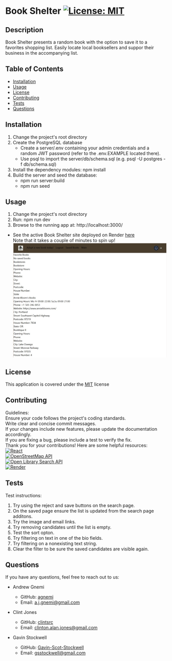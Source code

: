 # Book Shelter [![License: MIT](https://img.shields.io/badge/License-MIT-yellow.svg)](https://opensource.org/licenses/MIT)

## Description

Book Shelter presents a random book with the option to save it to a favorites shopping list. Easily locate local booksellers and suppor their business in the accompanying list.

## Table of Contents

- [Installation](#installation)
- [Usage](#usage)
- [License](#license)
- [Contributing](#contributing)
- [Tests](#tests)
- [Questions](#questions)

## Installation

1. Change the project's root directory
1. Create the PostgreSQL database
   - Create a server/.env containing your admin credentials and a random JWT password (refer to the .env.EXAMPLE located there).
   - Use psql to import the server/db/schema.sql (e.g. psql -U postgres -f db/schema.sql)
1. Install the dependency modules: npm install
1. Build the server and seed the database:
   - npm run server:build
   - npm run seed

## Usage

1. Change the project's root directory
1. Run: npm run dev
1. Browse to the running app at: http://localhost:3000/

- See the active Book Shelter site deployed on Render [here](https://bookshelter.onrender.com/)  
  Note that it takes a couple of minutes to spin up!  
  ![BookShelter screenshot](client/src/assets/img/screenshot.jpg)

## License

This application is covered under the [MIT](https://opensource.org/licenses/MIT) license

## Contributing

Guidelines:  
Ensure your code follows the project's coding standards.  
Write clear and concise commit messages.  
If your changes include new features, please update the documentation accordingly.  
If you are fixing a bug, please include a test to verify the fix.  
Thank you for your contributions!
Here are some helpful resources:  
[![React](https://img.shields.io/badge/React-20232A?style=for-the-badge&logo=react&logoColor=61DAFB)](https://react.dev/)  
[![OpenStreetMap API](https://img.shields.io/badge/OpenStreetMap-7EBC6F?style=for-the-badge&logo=OpenStreetMap&logoColor=white)](https://www.openstreetmap.org/help)  
[![Open Library Search API](https://img.shields.io/badge/Open_Library_Search-REST_API)](https://openlibrary.org/developers/api)  
[![Render](https://img.shields.io/badge/Render-CI/CD-blue)](https://dashboard.render.com/web/srv-cu83ke3v2p9s73c772n0)

## Tests

Test instructions:

1. Try using the reject and save buttons on the search page.
1. On the saved page ensure the list is updated from the search page additons.
1. Try the image and email links.
1. Try removing candidates until the list is empty.
1. Test the sort opton.
1. Try filtering on text in one of the bio fields.
1. Try filtering on a nonexisting text string.
1. Clear the filter to be sure the saved candidates are visible again.

## Questions

If you have any questions, feel free to reach out to us:

- Andrew Gnemi

  - GitHub: [agnemi](https://github.com/agnemi)
  - Email: a.j.gnemi@gmail.com

- Clint Jones

  - GitHub: [clintsrc](https://github.com/clintsrc)
  - Email: clinton.alan.jones@gmail.com

- Gavin Stockwell
  - GitHub: [Gavin-Scot-Stockwell](https://github.com/Gavin-Scot-Stockwell)
  - Email: gsstockwell@gmail.com

